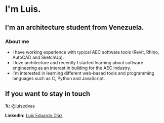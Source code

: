 # I'm Luis.
## I'm an architecture student from Venezuela.

### About me

- I have working experience with typical AEC software tools (Revit, Rhino, AutoCAD and SketchUp).
- I love architecture and recently I started learning about software engineering as an interest in building for the AEC industry.
- I'm interested in learning different web-based tools and programming languages such as C, Python and JavaScript.

## If you want to stay in touch

**𝕏:** [@luisedvas](https://twitter.com/luisedvas)

**LinkedIn:** [Luis Eduardo Díaz](https://www.linkedin.com/in/luisediazv/)

<!---
luisediazv/luisediazv is a ✨ special ✨ repository because its `README.md` (this file) appears on your GitHub profile.
You can click the Preview link to take a look at your changes.
--->
